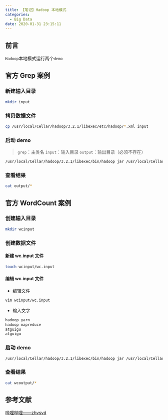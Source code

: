 ```yaml
---
title: 【笔记】Hadoop 本地模式
categories:
  - Big Data
date: 2020-01-31 23:15:11
---
```


## 前言

`Hadoop`本地模式运行两个`demo`

<!-- more -->

## 官方 Grep 案例

### 新建输入目录

``` sh
mkdir input
```

### 拷贝数据文件

``` sh
cp /usr/local/Cellar/hadoop/3.2.1/libexec/etc/hadoop/*.xml input
```

### 启动 demo

> `grep`：主类名
> `input`：输入目录
> `output`：输出目录（必须不存在）

``` sh
/usr/local/Cellar/hadoop/3.2.1/libexec/bin/hadoop jar /usr/local/Cellar/hadoop/3.2.1/libexec/share/hadoop/mapreduce/hadoop-mapreduce-examples-3.2.1.jar grep input output 'dfs[a-z.]+'
```

### 查看结果

``` sh
cat output/*
```

## 官方 WordCount 案例

### 创建输入目录

``` sh
mkdir wcinput
```

### 创建数据文件

#### 新建 wc.input 文件

``` sh
touch wcinput/wc.input
```

#### 编辑 wc.input 文件

- 编辑文件

``` sh
vim wcinput/wc.input
```

- 输入文字

``` sh
hadoop yarn
hadoop mapreduce
atguigu
atguigu
```

### 启动 demo

``` sh
/usr/local/Cellar/hadoop/3.2.1/libexec/bin/hadoop jar /usr/local/Cellar/hadoop/3.2.1/libexec/share/hadoop/mapreduce/hadoop-mapreduce-examples-3.2.1.jar wordcount wcinput wcoutput
```

### 查看结果

``` sh
cat wcoutput/*
```

## 参考文献

[哔哩哔哩——zhvsvd](https://www.bilibili.com/video/av64039568)

